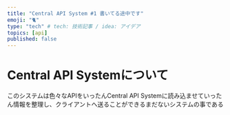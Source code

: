 ```yaml
---
title: "Central API System #1 書いてる途中です"
emoji: "🐈"
type: "tech" # tech: 技術記事 / idea: アイデア
topics: [api]
published: false
---
```


# Central API Systemについて
このシステムは色々なAPIをいったんCentral API Systemに読み込ませていったん情報を整理し、クライアントへ送ることができるまだないシステムの事である
